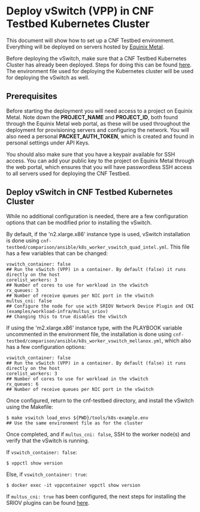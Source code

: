 # Deploy vSwitch (VPP) in CNF Testbed Kubernetes Cluster

This document will show how to set up a CNF Testbed environment. Everything will be deployed on servers hosted by [Equinix Metal](https://metal.equinix.com/).

Before deploying the vSwitch, make sure that a CNF Testbed Kubernetes Cluster has already been deployed. Steps for doing this can be found [here](Deploy_cnf_testbed_k8s.md). The environment file used for deploying the Kubernetes cluster will be used for deploying the vSwitch as well.

## Prerequisites
Before starting the deployment you will need access to a project on Equinix Metal. Note down the **PROJECT_NAME** and **PROJECT_ID**, both
found through the Equinix Metal web portal, as these will be used throughout the deployment for provisioning servers and configuring the network. You will also need a personal **PACKET_AUTH_TOKEN**, which is created and found in personal settings under API Keys.

You should also make sure that you have a keypair available for SSH access. You can add your public key to the project on Equinix Metal through the web portal, which ensures that you will have passwordless SSH access to all servers used for deploying the CNF Testbed.

## Deploy vSwitch in CNF Testbed Kubernetes Cluster

While no additional configuration is needed, there are a few configuration options that can be modified prior to installing the vSwitch.

By default, if the 'n2.xlarge.x86' instance type is used, vSwitch installation is done using  `cnf-testbed/comparison/ansible/k8s_worker_vswitch_quad_intel.yml`. This file has a few variables that can be changed:
```
vswitch_container: false
## Run the vSwitch (VPP) in a container. By default (false) it runs directly on the host
corelist_workers: 3
## Number of cores to use for workload in the vSwitch
rx_queues: 3
## Number of receive queues per NIC port in the vSwitch
multus_cni: false
## Configure the node for use with SRIOV Network Device Plugin and CNI (examples/workload-infra/multus_sriov)
## Changing this to true disables the vSwitch
```

If using the 'm2.xlarge.x86' instance type, with the PLAYBOOK variable uncommented in the environment file, the installation is done using `cnf-testbed/comparison/ansible/k8s_worker_vswitch_mellanox.yml`, which also has a few configuration options:
```
vswitch_container: false
## Run the vSwitch (VPP) in a container. By default (false) it runs directly on the host
corelist_workers: 3
## Number of cores to use for workload in the vSwitch
rx_queues: 6
## Number of receive queues per NIC port in the vSwitch
```

Once configured, return to the cnf-testbed directory, and install the vSwitch using the Makefile:
```
$ make vswitch load_envs ${PWD}/tools/k8s-example.env
## Use the same environment file as for the cluster
```

Once completed, and if `multus_cni: false`, SSH to the worker node(s) and verify that the vSwitch is running.

If `vswitch_container: false`:
```
$ vppctl show version
```

Else, if `vswitch_container: true`:
```
$ docker exec -it vppcontainer vppctl show version
```

If `multus_cni: true` has been configured, the next steps for installing the SRIOV plugins can be found [here](/examples/workload-infra/multus_sriov).
